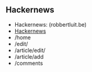 ## Hackernews

+ Hackernews: (robbertluit.be)
 + [Hackernews](http://www.robbertluit.be)
 + /home
 + /edit/
 + /article/edit/
 + /article/add
 + /comments
